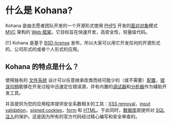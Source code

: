 # 什么是 Kohana?

Kohana 是由志愿者团队开发的一个开源形式使用 [PHP5](http://php.net/manual/intro-whatis "PHP Hypertext Preprocessor") 开发的[面对对象](http://wikipedia.org/wiki/Object-Oriented_Programming)模式 [MVC](http://wikipedia.org/wiki/Model–View–Controller "Model View Controller") 架构的 [Web 框架](http://wikipedia.org/wiki/Web_Framework)。它目标旨在快速开发，高安全性，轻量级代码。

[!!] Kohana 是基于 [BSD license](http://kohanaframework.org/license) 发布，所以大家可以用它开发任何的开源形式的，公司形式的或者个人形式的应用。

## Kohana 的特点是什么？

使用独有的 [文件系统](about.filesystem) 设计可以任意继承库类而经可能少的（或不需要）[配置](about.configuration)，[错误句柄](debugging.errors)能够在开发过程中迅速定位错误源，并有内置的[调试器](debugging.overview)和[分析器](debugging.profiling)作为辅助开发工具。

并且提供为您的应用程序提供安全系数相关的工具：[XSS removal](security.xss)，[input validation](security.validation)，[signed cookies](security.cookies)，[form](security.forms) 和 [HTML](security.html)。于此同时，[数据库](security.database)层提供对 [SQL 注入](http://wikipedia.org/wiki/SQL_Injection)的保护。这是因为所有的官方代码经过精心编写和安全审查的。
